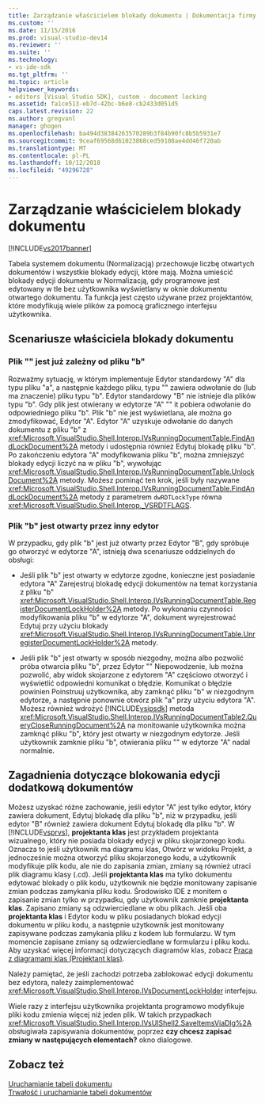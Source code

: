 ```yaml
---
title: Zarządzanie właścicielem blokady dokumentu | Dokumentacja firmy Microsoft
ms.custom: ''
ms.date: 11/15/2016
ms.prod: visual-studio-dev14
ms.reviewer: ''
ms.suite: ''
ms.technology:
- vs-ide-sdk
ms.tgt_pltfrm: ''
ms.topic: article
helpviewer_keywords:
- editors [Visual Studio SDK], custom - document locking
ms.assetid: fa1ce513-eb7d-42bc-b6e8-cb2433d051d5
caps.latest.revision: 22
ms.author: gregvanl
manager: ghogen
ms.openlocfilehash: ba494d38384263570289b3f84b90fc8b5b5931e7
ms.sourcegitcommit: 9ceaf69568d61023868ced59108ae4dd46f720ab
ms.translationtype: MT
ms.contentlocale: pl-PL
ms.lasthandoff: 10/12/2018
ms.locfileid: "49296728"
---
```

# <a name="document-lock-holder-management"></a>Zarządzanie właścicielem blokady dokumentu
[!INCLUDE[vs2017banner](../includes/vs2017banner.md)]

Tabela systemem dokumentu (Normalizacją) przechowuje liczbę otwartych dokumentów i wszystkie blokady edycji, które mają. Można umieścić blokady edycji dokumentu w Normalizacją, gdy programowe jest edytowany w tle bez użytkownika wyświetlany w oknie dokumentu otwartego dokumentu. Ta funkcja jest często używane przez projektantów, które modyfikują wiele plików za pomocą graficznego interfejsu użytkownika.  
  
## <a name="document-lock-holder-scenarios"></a>Scenariusze właściciela blokady dokumentu  
  
### <a name="file-a-has-a-dependence-on-file-b"></a>Plik "" jest już zależny od pliku "b"  
 Rozważmy sytuację, w którym implementuje Edytor standardowy "A" dla typu pliku "a", a następnie każdego pliku, typu "" zawiera odwołanie do (lub ma znaczenie) pliku typu "b". Edytor standardowy "B" nie istnieje dla plików typu "b". Gdy plik jest otwierany w edytorze "A" "" it pobiera odwołanie do odpowiedniego pliku "b". Plik "b" nie jest wyświetlana, ale można go zmodyfikować, Edytor "A". Edytor "A" uzyskuje odwołanie do danych dokumentu z pliku "b" z <xref:Microsoft.VisualStudio.Shell.Interop.IVsRunningDocumentTable.FindAndLockDocument%2A> metody i udostępnia również Edytuj blokadę pliku "b". Po zakończeniu edytora "A" modyfikowania pliku "b", można zmniejszyć blokady edycji liczyć na w pliku "b", wywołując <xref:Microsoft.VisualStudio.Shell.Interop.IVsRunningDocumentTable.UnlockDocument%2A> metody. Możesz pominąć ten krok, jeśli były nazywane <xref:Microsoft.VisualStudio.Shell.Interop.IVsRunningDocumentTable.FindAndLockDocument%2A> metody z parametrem `dwRDTLockType` równa <xref:Microsoft.VisualStudio.Shell.Interop._VSRDTFLAGS>.  
  
### <a name="file-b-is-opened-by-a-different-editor"></a>Plik "b" jest otwarty przez inny edytor  
 W przypadku, gdy plik "b" jest już otwarty przez Edytor "B", gdy spróbuje go otworzyć w edytorze "A", istnieją dwa scenariusze oddzielnych do obsługi:  
  
-   Jeśli plik "b" jest otwarty w edytorze zgodne, konieczne jest posiadanie edytora "A" Zarejestruj blokadę edycji dokumentów na temat korzystania z pliku "b" <xref:Microsoft.VisualStudio.Shell.Interop.IVsRunningDocumentTable.RegisterDocumentLockHolder%2A> metody. Po wykonaniu czynności modyfikowania pliku "b" w edytorze "A", dokument wyrejestrować Edytuj przy użyciu blokady <xref:Microsoft.VisualStudio.Shell.Interop.IVsRunningDocumentTable.UnregisterDocumentLockHolder%2A> metody.  
  
-   Jeśli plik "b" jest otwarty w sposób niezgodny, można albo pozwolić próba otwarcia pliku "b", przez Edytor "" Niepowodzenie, lub można pozwolić, aby widok skojarzone z edytorem "A" częściowo otworzyć i wyświetlić odpowiedni komunikat o błędzie. Komunikat o błędzie powinien Poinstruuj użytkownika, aby zamknąć pliku "b" w niezgodnym edytorze, a następnie ponownie otwórz plik "a" przy użyciu edytora "A". Możesz również wdrożyć [!INCLUDE[vsipsdk](../includes/vsipsdk-md.md)] metoda <xref:Microsoft.VisualStudio.Shell.Interop.IVsRunningDocumentTable2.QueryCloseRunningDocument%2A> na monitowanie użytkownika można zamknąć pliku "b", który jest otwarty w niezgodnym edytorze. Jeśli użytkownik zamknie pliku "b", otwierania pliku "" w edytorze "A" nadal normalnie.  
  
## <a name="additional-document-edit-lock-considerations"></a>Zagadnienia dotyczące blokowania edycji dodatkową dokumentów  
 Możesz uzyskać różne zachowanie, jeśli edytor "A" jest tylko edytor, który zawiera dokument, Edytuj blokadę dla pliku "b", niż w przypadku, jeśli edytor "B" również zawiera dokument Edytuj blokadę dla pliku "b". W [!INCLUDE[vsprvs](../includes/vsprvs-md.md)], **projektanta klas** jest przykładem projektanta wizualnego, który nie posiada blokady edycji w pliku skojarzonego kodu. Oznacza to jeśli użytkownik ma diagramu klas, Otwórz w widoku Projekt, a jednocześnie można otworzyć pliku skojarzonego kodu, a użytkownik modyfikuje plik kodu, ale nie do zapisania zmian, zmiany są również utraci plik diagramu klasy (.cd). Jeśli **projektanta klas** ma tylko dokumentu edytować blokady o plik kodu, użytkownik nie będzie monitowany zapisanie zmian podczas zamykania pliku kodu. Środowisko IDE z monitem o zapisanie zmian tylko w przypadku, gdy użytkownik zamknie **projektanta klas**. Zapisano zmiany są odzwierciedlane w obu plikach. Jeśli oba **projektanta klas** i Edytor kodu w pliku posiadanych blokad edycji dokumentu w pliku kodu, a następnie użytkownik jest monitowany zapisywane podczas zamykania pliku z kodem lub formularzu. W tym momencie zapisane zmiany są odzwierciedlane w formularzu i pliku kodu. Aby uzyskać więcej informacji dotyczących diagramów klas, zobacz [Praca z diagramami klas (Projektant klas)](../ide/working-with-class-diagrams-class-designer.md).  
  
 Należy pamiętać, że jeśli zachodzi potrzeba zablokować edycji dokumentu bez edytora, należy zaimplementować <xref:Microsoft.VisualStudio.Shell.Interop.IVsDocumentLockHolder> interfejsu.  
  
 Wiele razy z interfejsu użytkownika projektanta programowo modyfikuje pliki kodu zmienia więcej niż jeden plik. W takich przypadkach <xref:Microsoft.VisualStudio.Shell.Interop.IVsUIShell2.SaveItemsViaDlg%2A> obsługiwała zapisywania dokumentów, poprzez **czy chcesz zapisać zmiany w następujących elementach?** okno dialogowe.  
  
## <a name="see-also"></a>Zobacz też  
 [Uruchamianie tabeli dokumentu](../extensibility/internals/running-document-table.md)   
 [Trwałość i uruchamianie tabeli dokumentów](../extensibility/internals/persistence-and-the-running-document-table.md)

